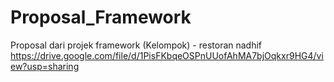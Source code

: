 # Proposal_Framework
Proposal dari projek framework (Kelompok) - restoran nadhif
https://drive.google.com/file/d/1PisFKbqeOSPnUUofAhMA7bjOqkxr9HG4/view?usp=sharing
